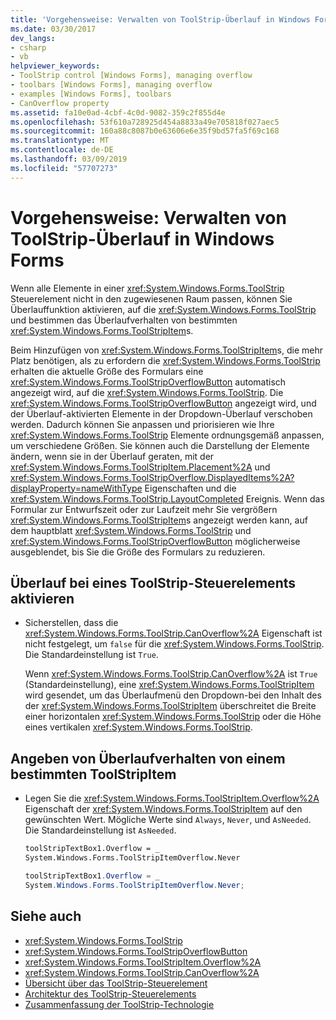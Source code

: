 ```yaml
---
title: 'Vorgehensweise: Verwalten von ToolStrip-Überlauf in Windows Forms'
ms.date: 03/30/2017
dev_langs:
- csharp
- vb
helpviewer_keywords:
- ToolStrip control [Windows Forms], managing overflow
- toolbars [Windows Forms], managing overflow
- examples [Windows Forms], toolbars
- CanOverflow property
ms.assetid: fa10e0ad-4cbf-4c0d-9082-359c2f855d4e
ms.openlocfilehash: 53f610a728925d454a8833a49e705818f027aec5
ms.sourcegitcommit: 160a88c8087b0e63606e6e35f9bd57fa5f69c168
ms.translationtype: MT
ms.contentlocale: de-DE
ms.lasthandoff: 03/09/2019
ms.locfileid: "57707273"
---
```

# <a name="how-to-manage-toolstrip-overflow-in-windows-forms"></a>Vorgehensweise: Verwalten von ToolStrip-Überlauf in Windows Forms

Wenn alle Elemente in einer <xref:System.Windows.Forms.ToolStrip> Steuerelement nicht in den zugewiesenen Raum passen, können Sie Überlauffunktion aktivieren, auf die <xref:System.Windows.Forms.ToolStrip> und bestimmen das Überlaufverhalten von bestimmten <xref:System.Windows.Forms.ToolStripItem>s.

Beim Hinzufügen von <xref:System.Windows.Forms.ToolStripItem>s, die mehr Platz benötigen, als zu erfordern die <xref:System.Windows.Forms.ToolStrip> erhalten die aktuelle Größe des Formulars eine <xref:System.Windows.Forms.ToolStripOverflowButton> automatisch angezeigt wird, auf die <xref:System.Windows.Forms.ToolStrip>. Die <xref:System.Windows.Forms.ToolStripOverflowButton> angezeigt wird, und der Überlauf-aktivierten Elemente in der Dropdown-Überlauf verschoben werden. Dadurch können Sie anpassen und priorisieren wie Ihre <xref:System.Windows.Forms.ToolStrip> Elemente ordnungsgemäß anpassen, um verschiedene Größen. Sie können auch die Darstellung der Elemente ändern, wenn sie in der Überlauf geraten, mit der <xref:System.Windows.Forms.ToolStripItem.Placement%2A> und <xref:System.Windows.Forms.ToolStripOverflow.DisplayedItems%2A?displayProperty=nameWithType> Eigenschaften und die <xref:System.Windows.Forms.ToolStrip.LayoutCompleted> Ereignis. Wenn das Formular zur Entwurfszeit oder zur Laufzeit mehr Sie vergrößern <xref:System.Windows.Forms.ToolStripItem>s angezeigt werden kann, auf dem hauptblatt <xref:System.Windows.Forms.ToolStrip> und <xref:System.Windows.Forms.ToolStripOverflowButton> möglicherweise ausgeblendet, bis Sie die Größe des Formulars zu reduzieren.

## <a name="to-enable-overflow-on-a-toolstrip-control"></a>Überlauf bei eines ToolStrip-Steuerelements aktivieren

- Sicherstellen, dass die <xref:System.Windows.Forms.ToolStrip.CanOverflow%2A> Eigenschaft ist nicht festgelegt, um `false` für die <xref:System.Windows.Forms.ToolStrip>. Die Standardeinstellung ist `True`.

     Wenn <xref:System.Windows.Forms.ToolStrip.CanOverflow%2A> ist `True` (Standardeinstellung), eine <xref:System.Windows.Forms.ToolStripItem> wird gesendet, um das Überlaufmenü den Dropdown-bei den Inhalt des der <xref:System.Windows.Forms.ToolStripItem> überschreitet die Breite einer horizontalen <xref:System.Windows.Forms.ToolStrip> oder die Höhe eines vertikalen <xref:System.Windows.Forms.ToolStrip>.

## <a name="to-specify-overflow-behavior-of-a-specific-toolstripitem"></a>Angeben von Überlaufverhalten von einem bestimmten ToolStripItem

- Legen Sie die <xref:System.Windows.Forms.ToolStripItem.Overflow%2A> Eigenschaft der <xref:System.Windows.Forms.ToolStripItem> auf den gewünschten Wert. Mögliche Werte sind `Always`, `Never`, und `AsNeeded`. Die Standardeinstellung ist `AsNeeded`.

    ```vb
    toolStripTextBox1.Overflow = _
    System.Windows.Forms.ToolStripItemOverflow.Never
    ```

    ```csharp
    toolStripTextBox1.Overflow = _
    System.Windows.Forms.ToolStripItemOverflow.Never;
    ```

## <a name="see-also"></a>Siehe auch

- <xref:System.Windows.Forms.ToolStrip>
- <xref:System.Windows.Forms.ToolStripOverflowButton>
- <xref:System.Windows.Forms.ToolStripItem.Overflow%2A>
- <xref:System.Windows.Forms.ToolStrip.CanOverflow%2A>
- [Übersicht über das ToolStrip-Steuerelement](toolstrip-control-overview-windows-forms.md)
- [Architektur des ToolStrip-Steuerelements](toolstrip-control-architecture.md)
- [Zusammenfassung der ToolStrip-Technologie](toolstrip-technology-summary.md)
